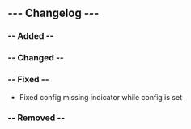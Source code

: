 ## --- Changelog ---

### -- Added --

### -- Changed --

### -- Fixed --

- Fixed config missing indicator while config is set

### -- Removed --

